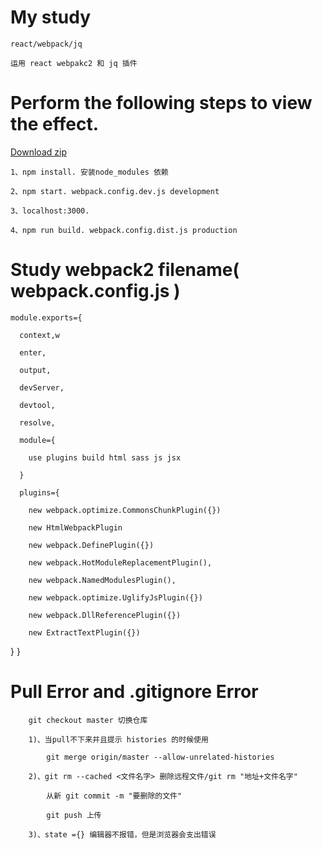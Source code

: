 # My study
    react/webpack/jq

    运用 react webpakc2 和 jq 插件

# Perform the following steps to view the effect.
[ Download zip ](https://github.com/ziyu-93/react-webpack-jq/archive/master.zip "悬停显示")

    1、npm install. 安装node_modules 依赖

    2、npm start. webpack.config.dev.js development

    3、localhost:3000.

    4、npm run build. webpack.config.dist.js production

# Study webpack2 filename( webpack.config.js )
    module.exports={

      context,w

      enter,

      output,

      devServer,

      devtool,

      resolve,

      module={

        use plugins build html sass js jsx

      }

      plugins={

        new webpack.optimize.CommonsChunkPlugin({})

        new HtmlWebpackPlugin

        new webpack.DefinePlugin({})

        new webpack.HotModuleReplacementPlugin(),

        new webpack.NamedModulesPlugin(),

        new webpack.optimize.UglifyJsPlugin({})

        new webpack.DllReferencePlugin({})

        new ExtractTextPlugin({})

  }
}

# Pull Error and .gitignore Error
```
    git checkout master 切换仓库

    1)、当pull不下来并且提示 histories 的时候使用

        git merge origin/master --allow-unrelated-histories

    2)、git rm --cached <文件名字> 删除远程文件/git rm "地址+文件名字"

        从新 git commit -m "要删除的文件"

        git push 上传

    3)、state ={} 编辑器不报错，但是浏览器会支出错误
